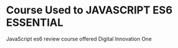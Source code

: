 # Course Used to JAVASCRIPT ES6 ESSENTIAL
JavaScript es6 review course offered Digital Innovation One
